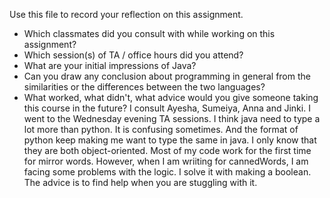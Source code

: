 Use this file to record your reflection on this assignment.

- Which classmates did you consult with while working on this assignment?
- Which session(s) of TA / office hours did you attend?
- What are your initial impressions of Java? 
- Can you draw any conclusion about programming in general from the similarities or the differences between the two languages? 
- What worked, what didn't, what advice would you give someone taking this course in the future?
I consult Ayesha, Sumeiya, Anna and Jinki. I went to the Wednesday evening TA sessions. I think java need to type a lot more than python. It is confusing sometimes. And the format of python keep making me want to type the same in java. I only know that they are both object-oriented. Most of my code work for the first time for mirror words. However, when I am wriiting for cannedWords, I am facing some problems with the logic. I solve it with making a boolean. The advice is to find help when you are stuggling with it.